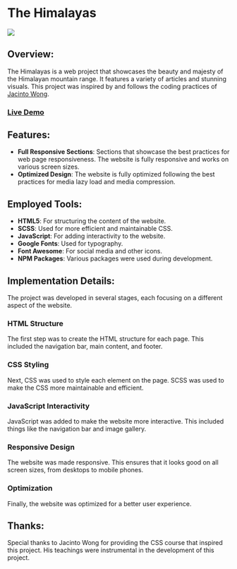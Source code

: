 # The Himalayas

![](https://github.com/hectorzayas/CSS-02-FinalProject/blob/master/TheHimalayas-min.gif)

## Overview:
The Himalayas is a web project that showcases the beauty and majesty of the Himalayan mountain range. It features a variety of articles and stunning visuals. This project was inspired by and follows the coding practices of [Jacinto Wong](https://github.com/JacintoDesign/).

### [Live Demo](https://hectorzayas.github.io/CSS-02-FinalProject/)

## Features:
- **Full Responsive Sections**: Sections that showcase the best practices for web page responsiveness. The website is fully responsive and works on various screen sizes.
- **Optimized Design**: The website is fully optimized following the best practices for media lazy load and media compression.

## Employed Tools:
- **HTML5**: For structuring the content of the website.
- **SCSS**: Used for more efficient and maintainable CSS.
- **JavaScript**: For adding interactivity to the website.
- **Google Fonts**: Used for typography.
- **Font Awesome**: For social media and other icons.
- **NPM Packages**: Various packages were used during development.

## Implementation Details:
The project was developed in several stages, each focusing on a different aspect of the website.

### HTML Structure
The first step was to create the HTML structure for each page. This included the navigation bar, main content, and footer.

### CSS Styling
Next, CSS was used to style each element on the page. SCSS was used to make the CSS more maintainable and efficient.

### JavaScript Interactivity
JavaScript was added to make the website more interactive. This included things like the navigation bar and image gallery.

### Responsive Design
The website was made responsive. This ensures that it looks good on all screen sizes, from desktops to mobile phones.

### Optimization
Finally, the website was optimized for a better user experience.

## Thanks:
Special thanks to Jacinto Wong for providing the CSS course that inspired this project. His teachings were instrumental in the development of this project.
